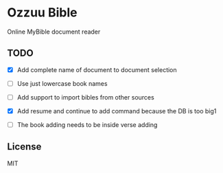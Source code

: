 # Ozzuu Bible

Online MyBible document reader

## TODO

- [x] Add complete name of document to document selection
- [ ] Use just lowercase book names
- [ ] Add support to import bibles from other sources
- [x] Add resume and continue to add command because the DB is too big1
- [ ] The book adding needs to be inside verse adding


## License

MIT
